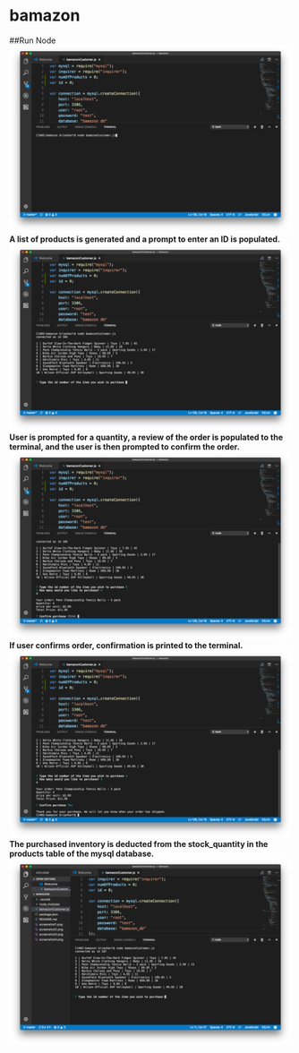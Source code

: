 # bamazon
##Run Node
![Alt text](screenshot1.png?raw=true "One")
**A list of products is generated and a prompt to enter an ID is populated.**
![Alt text](screenshot2.png?raw=true "Two")
**User is prompted for a quantity, a review of the order is populated to the terminal, and the user is then prompted to confirm the order.**
![Alt text](screenshot3.png?raw=true "Three")
**If user confirms order, confirmation is printed to the terminal.**
![Alt text](screenshot4.png?raw=true "Four")
**The purchased inventory is deducted from the stock_quantity in the products table of the mysql database.**
![Alt text](screenshot5.png?raw=true "Five")
